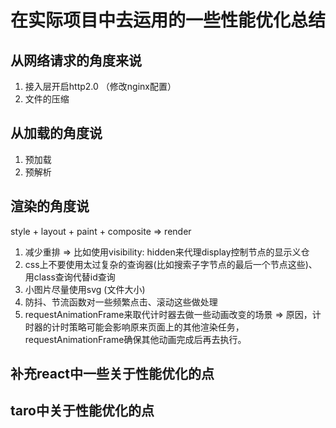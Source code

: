 # 在实际项目中去运用的一些性能优化总结

## 从网络请求的角度来说

1. 接入层开启http2.0 （修改nginx配置）
2. 文件的压缩

## 从加载的角度说

1. 预加载
2. 预解析

## 渲染的角度说

style + layout + paint + composite => render

1. 减少重排 => 比如使用visibility: hidden来代理display控制节点的显示义仓
2. css上不要使用太过复杂的查询器(比如搜索子字节点的最后一个节点这些)、用class查询代替id查询
3. 小图片尽量使用svg (文件大小)
4. 防抖、节流函数对一些频繁点击、滚动这些做处理
5. requestAnimationFrame来取代计时器去做一些动画改变的场景 => 原因，计时器的计时策略可能会影响原来页面上的其他渲染任务，requestAnimationFrame确保其他动画完成后再去执行。

## 补充react中一些关于性能优化的点

## taro中关于性能优化的点